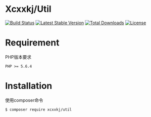 Xcxxkj/Util
===========
[![Build Status](https://travis-ci.org/xcxxkj/util.svg?branch=master)](https://travis-ci.org/xcxxkj/util)
[![Latest Stable Version](https://poser.pugx.org/xcxxkj/util/v/stable)](https://packagist.org/packages/xcxxkj/util)
[![Total Downloads](https://poser.pugx.org/xcxxkj/util/downloads)](https://packagist.org/packages/xcxxkj/util)
[![License](https://poser.pugx.org/xcxxkj/util/license)](https://packagist.org/packages/xcxxkj/util)
# Requirement
PHP版本要求
```
PHP >= 5.6.4
```

# Installation
使用composer命令
```shell
$ composer require xcxxkj/util
```